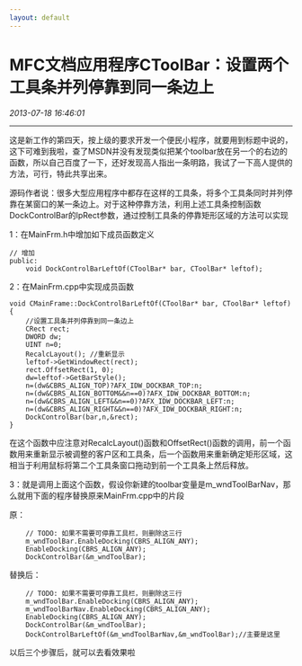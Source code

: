 ```yaml
---
layout: default
---
```


# MFC文档应用程序CToolBar：设置两个工具条并列停靠到同一条边上
_2013-07-18 16:46:01_

* * *

这是新工作的第四天，按上级的要求开发一个便民小程序，就要用到标题中说的，这下可难到我啦，查了MSDN并没有发现类似把某个toolbar放在另一个的右边的函数，所以自己百度了一下，还好发现高人指出一条明路，我试了一下高人提供的方法，可行，特此共享出来。

源码作者说：很多大型应用程序中都存在这样的工具条，将多个工具条同时并列停靠在某窗口的某一条边上。对于这种停靠方法，利用上述工具条控制函数DockControlBar的lpRect参数，通过控制工具条的停靠矩形区域的方法可以实现

1：在MainFrm.h中增加如下成员函数定义

```
// 增加
public:
	void DockControlBarLeftOf(CToolBar* bar, CToolBar* leftof);
```

2：在MainFrm.cpp中实现成员函数

```
void CMainFrame::DockControlBarLeftOf(CToolBar* bar, CToolBar* leftof)
{
	//设置工具条并列停靠到同一条边上
	CRect rect;
	DWORD dw;
	UINT n=0;
	RecalcLayout();	//重新显示
	leftof->GetWindowRect(rect);
	rect.OffsetRect(1, 0);
	dw=leftof->GetBarStyle();
	n=(dw&CBRS_ALIGN_TOP)?AFX_IDW_DOCKBAR_TOP:n;
	n=(dw&CBRS_ALIGN_BOTTOM&&n==0)?AFX_IDW_DOCKBAR_BOTTOM:n;
	n=(dw&CBRS_ALIGN_LEFT&&n==0)?AFX_IDW_DOCKBAR_LEFT:n;
	n=(dw&CBRS_ALIGN_RIGHT&&n==0)?AFX_IDW_DOCKBAR_RIGHT:n;
	DockControlBar(bar,n,&rect);
}
```

在这个函数中应注意对RecalcLayout()函数和OffsetRect()函数的调用，前一个函数用来重新显示被调整的客户区和工具条，后一个函数用来重新确定矩形区域，这相当于利用鼠标将第二个工具条窗口拖动到前一个工具条上然后释放。

3：就是调用上面这个函数，假设你新建的toolbar变量是m_wndToolBarNav，那么就用下面的程序替换原来MainFrm.cpp中的片段

原：

```
	// TODO: 如果不需要可停靠工具栏，则删除这三行
	m_wndToolBar.EnableDocking(CBRS_ALIGN_ANY);
	EnableDocking(CBRS_ALIGN_ANY);
	DockControlBar(&m_wndToolBar);
```

替换后：

```
	// TODO: 如果不需要可停靠工具栏，则删除这三行
	m_wndToolBar.EnableDocking(CBRS_ALIGN_ANY);
	m_wndToolBarNav.EnableDocking(CBRS_ALIGN_ANY);
	EnableDocking(CBRS_ALIGN_ANY);
	DockControlBar(&m_wndToolBar);
	DockControlBarLeftOf(&m_wndToolBarNav,&m_wndToolBar);//主要是这里
```

以后三个步骤后，就可以去看效果啦
